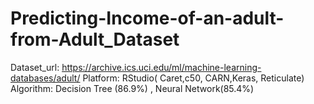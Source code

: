 # Predicting-Income-of-an-adult-from-Adult_Dataset
Dataset_url: https://archive.ics.uci.edu/ml/machine-learning-databases/adult/
Platform: RStudio( Caret,c50, CARN,Keras, Reticulate)
Algorithm: Decision Tree (86.9%) , Neural Network(85.4%)
